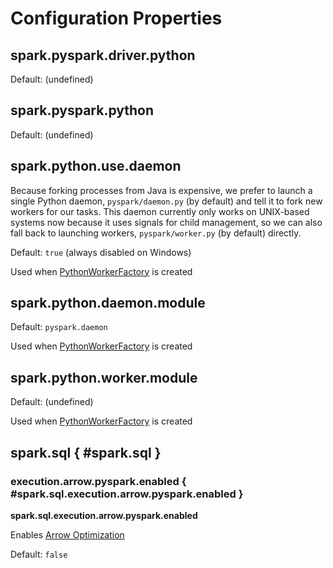 # Configuration Properties

## <span id="spark.pyspark.driver.python"><span id="PYSPARK_DRIVER_PYTHON"> spark.pyspark.driver.python

Default: (undefined)

## <span id="spark.pyspark.python"><span id="PYSPARK_PYTHON"> spark.pyspark.python

Default: (undefined)

## <span id="spark.python.use.daemon"><span id="PYTHON_USE_DAEMON"> spark.python.use.daemon

Because forking processes from Java is expensive, we prefer to launch a single Python daemon, `pyspark/daemon.py` (by default) and tell it to fork new workers for our tasks. This daemon currently only works on UNIX-based systems now because it uses signals for child management, so we can also fall back to launching workers, `pyspark/worker.py` (by default) directly.

Default: `true` (always disabled on Windows)

Used when [PythonWorkerFactory](PythonWorkerFactory.md#useDaemon) is created

## <span id="spark.python.daemon.module"><span id="PYTHON_DAEMON_MODULE"> spark.python.daemon.module

Default: `pyspark.daemon`

Used when [PythonWorkerFactory](PythonWorkerFactory.md#daemonModule) is created

## <span id="spark.python.worker.module"><span id="PYTHON_WORKER_MODULE"> spark.python.worker.module

Default: (undefined)

Used when [PythonWorkerFactory](PythonWorkerFactory.md#workerModule) is created

## spark.sql { #spark.sql }

### <span id="ARROW_PYSPARK_EXECUTION_ENABLED"><span id="arrowPySparkEnabled"> execution.arrow.pyspark.enabled { #spark.sql.execution.arrow.pyspark.enabled }

**spark.sql.execution.arrow.pyspark.enabled**

Enables [Arrow Optimization](arrow-optimization/index.md)

Default: `false`
